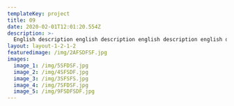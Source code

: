 ```yaml
---
templateKey: project
title: 09
date: 2020-02-01T12:01:20.554Z
description: >-
  English description english description english description english description english description english description english description english description english description english description english description english description english description english description english description english description english description english description english description english description english description english description english description english description english description english description english description english description english description english description english description english description english description english description english description english description english description english description english description english description english description english description english description 
layout: layout-1-2-1-2
featuredimage: /img/2AFSDFSF.jpg
images:
  image_1: /img/5SFDSF.jpg
  image_2: /img/4SFSDF.jpg
  image_3: /img/3SFSFS.jpg
  image_4: /img/7SFDSF.jpg
  image_5: /img/9FSDFSDF.jpg
---
```


